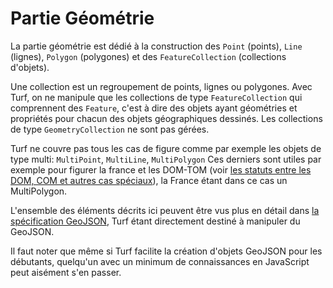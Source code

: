 # Partie Géométrie

La partie géométrie est dédié à la construction des `Point` (points), `Line` (lignes), `Polygon` (polygones) et des `FeatureCollection` (collections d'objets).

Une collection est un regroupement de points, lignes ou polygones. Avec Turf, on ne manipule que les collections de type `FeatureCollection` qui comprennent des `Feature`, c'est à dire des objets ayant géométries et propriétés pour chacun des objets géographiques dessinés. Les collections de  type `GeometryCollection` ne sont pas gérées.

Turf ne couvre pas tous les cas de figure comme par exemple les objets de type multi: `MultiPoint`, `MultiLine`, `MultiPolygon`
Ces derniers sont utiles par exemple pour figurer la france et les DOM-TOM (voir [les statuts entre les DOM, COM et autres cas spéciaux](https://fr.wikipedia.org/wiki/France_d%27outre-mer)),  la France étant dans ce cas un MultiPolygon.

L'ensemble des éléments décrits ici peuvent être vus plus en détail dans [la spécification GeoJSON](http://geojson.org/geojson-spec.html), Turf étant directement destiné à manipuler du GeoJSON.

Il faut noter que même si Turf facilite la création d'objets GeoJSON pour les débutants, quelqu'un avec un minimum de connaissances en JavaScript peut aisément s'en passer.